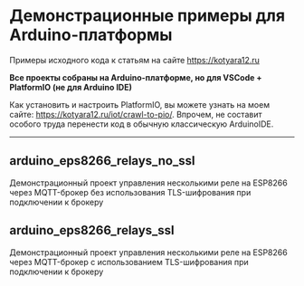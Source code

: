 # Демонстрационные примеры для Arduino-платформы

Примеры исходного кода к статьям на сайте https://kotyara12.ru

**Все проекты собраны на Arduino-платформе, но для VSCode + PlatformIO (не для Arduino IDE)**

Как установить и настроить PlatformIO, вы можете узнать на моем сайте: https://kotyara12.ru/iot/crawl-to-pio/. Впрочем, не составит особого труда перенести код в обычную классическую ArduinoIDE.

___

## arduino_eps8266_relays_no_ssl

Демонстрационный проект управления несколькими реле на ESP8266 через MQTT-брокер без использования TLS-шифрования при подключении к брокеру

## arduino_eps8266_relays_ssl

Демонстрационный проект управления несколькими реле на ESP8266 через MQTT-брокер с использованием TLS-шифрования при подключении к брокеру
